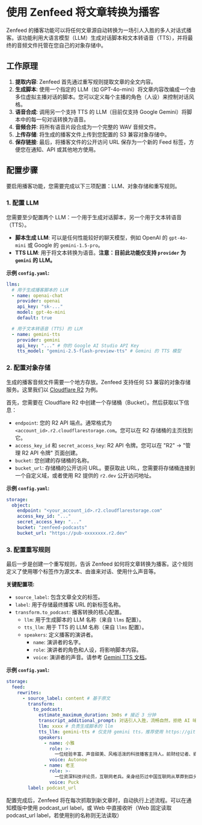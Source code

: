 # 使用 Zenfeed 将文章转换为播客

Zenfeed 的播客功能可以将任何文章源自动转换为一场引人入胜的多人对话式播客。该功能利用大语言模型（LLM）生成对话脚本和文本转语音（TTS），并将最终的音频文件托管在您自己的对象存储中。

## 工作原理

1.  **提取内容**: Zenfeed 首先通过重写规则提取文章的全文内容。
2.  **生成脚本**: 使用一个指定的 LLM（如 GPT-4o-mini）将文章内容改编成一个由多位虚拟主播对话的脚本。您可以定义每个主播的角色（人设）来控制对话风格。
3.  **语音合成**: 调用另一个支持 TTS 的 LLM（目前仅支持 Google Gemini）将脚本中的每一句对话转换为语音。
4.  **音频合并**: 将所有语音片段合成为一个完整的 WAV 音频文件。
5.  **上传存储**: 将生成的播客文件上传到您配置的 S3 兼容对象存储中。
6.  **保存链接**: 最后，将播客文件的公开访问 URL 保存为一个新的 Feed 标签，方便您在通知、API 或其他地方使用。

## 配置步骤

要启用播客功能，您需要完成以下三项配置：LLM、对象存储和重写规则。

### 1. 配置 LLM

您需要至少配置两个 LLM：一个用于生成对话脚本，另一个用于文本转语音（TTS）。

-   **脚本生成 LLM**: 可以是任何性能较好的聊天模型，例如 OpenAI 的 `gpt-4o-mini` 或 Google 的 `gemini-1.5-pro`。
-   **TTS LLM**: 用于将文本转换为语音。**注意：目前此功能仅支持 `provider` 为 `gemini` 的 LLM。**

**示例 `config.yaml`:**

```yaml
llms:
  # 用于生成播客脚本的 LLM
  - name: openai-chat
    provider: openai
    api_key: "sk-..."
    model: gpt-4o-mini
    default: true

  # 用于文本转语音 (TTS) 的 LLM
  - name: gemini-tts
    provider: gemini
    api_key: "..." # 你的 Google AI Studio API Key
    tts_model: "gemini-2.5-flash-preview-tts" # Gemini 的 TTS 模型
```

### 2. 配置对象存储

生成的播客音频文件需要一个地方存放。Zenfeed 支持任何 S3 兼容的对象存储服务。这里我们以 [Cloudflare R2](https://www.cloudflare.com/zh-cn/products/r2/) 为例。

首先，您需要在 Cloudflare R2 中创建一个存储桶（Bucket）。然后获取以下信息：

-   `endpoint`: 您的 R2 API 端点。通常格式为 `<account_id>.r2.cloudflarestorage.com`。您可以在 R2 存储桶的主页找到它。
-   `access_key_id` 和 `secret_access_key`: R2 API 令牌。您可以在 "R2" -> "管理 R2 API 令牌" 页面创建。
-   `bucket`: 您创建的存储桶的名称。
-   `bucket_url`: 存储桶的公开访问 URL。要获取此 URL，您需要将存储桶连接到一个自定义域，或者使用 R2 提供的 `r2.dev` 公开访问地址。

**示例 `config.yaml`:**

```yaml
storage:
  object:
    endpoint: "<your_account_id>.r2.cloudflarestorage.com"
    access_key_id: "..."
    secret_access_key: "..."
    bucket: "zenfeed-podcasts"
    bucket_url: "https://pub-xxxxxxxx.r2.dev"
```

### 3. 配置重写规则

最后一步是创建一个重写规则，告诉 Zenfeed 如何将文章转换为播客。这个规则定义了使用哪个标签作为源文本、由谁来对话、使用什么声音等。

**关键配置项:**

-   `source_label`: 包含文章全文的标签。
-   `label`: 用于存储最终播客 URL 的新标签名称。
-   `transform.to_podcast`: 播客转换的核心配置。
    -   `llm`: 用于生成脚本的 LLM 名称（来自 `llms` 配置）。
    -   `tts_llm`: 用于 TTS 的 LLM 名称（来自 `llms` 配置）。
    -   `speakers`: 定义播客的演讲者。
        -   `name`: 演讲者的名字。
        -   `role`: 演讲者的角色和人设，将影响脚本内容。
        -   `voice`: 演讲者的声音。请参考 [Gemini TTS 文档](https://ai.google.dev/gemini-api/docs/speech-generation#voices)。

**示例 `config.yaml`:**

```yaml
storage:
  feed:
    rewrites:
      - source_label: content # 基于原文
        transform:
          to_podcast:
            estimate_maximum_duration: 3m0s # 接近 3 分钟
            transcript_additional_prompt: 对话引人入胜，流畅自然，拒绝 AI 味，使用中文回复 # 脚本内容要求
            llm: xxxx # 负责生成脚本的 llm
            tts_llm: gemini-tts # 仅支持 gemini tts，推荐使用 https://github.com/glidea/one-balance 轮询
            speakers:
              - name: 小雅
                role: >-
                  一位经验丰富、声音甜美、风格活泼的科技播客主持人。前财经记者、媒体人出身，因为工作原因长期关注科技行业，后来凭着热爱和出色的口才转行做了全职内容创作者。擅长从普通用户视角出发，把复杂的技术概念讲得生动有趣，是她发掘了老王，并把他‘骗’来一起做播客的‘始作俑者’。
                voice: Autonoe
              - name: 老王
                role: >-
                  一位资深科技评论员，互联网老兵。亲身经历过中国互联网从草莽到巨头的全过程，当过程序员，做过产品经理，也创过业。因此他对行业的各种‘风口’和‘概念’有自己独到的、甚至有些刻薄的见解。观点犀利，一针见血，说话直接，热衷于给身边的一切产品挑刺。被‘忽悠’上了‘贼船’，表面上经常吐槽，但内心很享受这种分享观点的感觉。
                voice: Puck
        label: podcast_url
```

配置完成后，Zenfeed 将在每次抓取到新文章时，自动执行上述流程。可以在通知模版中使用 podcast_url label，或 Web 中直接收听（Web 固定读取 podcast_url label，若使用别的名称则无法读取）